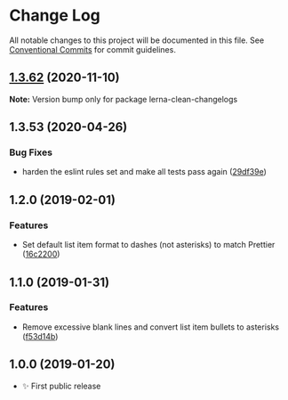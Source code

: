 # Change Log

All notable changes to this project will be documented in this file.
See [Conventional Commits](https://conventionalcommits.org) for commit guidelines.

## [1.3.62](https://gitlab.com/codsen/codsen/compare/lerna-clean-changelogs@1.3.61...lerna-clean-changelogs@1.3.62) (2020-11-10)

**Note:** Version bump only for package lerna-clean-changelogs





## 1.3.53 (2020-04-26)

### Bug Fixes

- harden the eslint rules set and make all tests pass again ([29df39e](https://gitlab.com/codsen/codsen/commit/29df39eb787ff5b3a0636ed4ea7df6056f5a0451))

## 1.2.0 (2019-02-01)

### Features

- Set default list item format to dashes (not asterisks) to match Prettier ([16c2200](https://gitlab.com/codsen/codsen/commit/16c2200))

## 1.1.0 (2019-01-31)

### Features

- Remove excessive blank lines and convert list item bullets to asterisks ([f53d14b](https://gitlab.com/codsen/codsen/commit/f53d14b))

## 1.0.0 (2019-01-20)

- ✨ First public release
